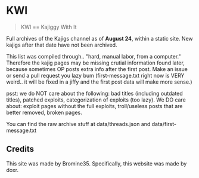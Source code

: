 # KWI

> KWI == Kajiggy With It

Full archives of the Kajigs channel as of **August 24**, within a static site. New kajigs after that date have not been archived. 

This list was compiled through.. "hard, manual labor, from a computer." Therefore the kajig pages may be missing crutial information found later, because sometimes OP posts extra info after the first post. Make an issue or send a pull request you lazy bum (first-message.txt right now is VERY weird.. it will be fixed in a jiffy and the first post data will make more sense.)

psst: we do NOT care about the following: bad titles (including outdated titles), patched exploits, categorization of exploits (too lazy). We DO care about: exploit pages without the full exploits, troll/useless posts that are better removed, broken pages.

You can find the raw archive stuff at data/threads.json and data/first-message.txt
  
## Credits

This site was made by Bromine35. Specifically, this website was made by doxr.